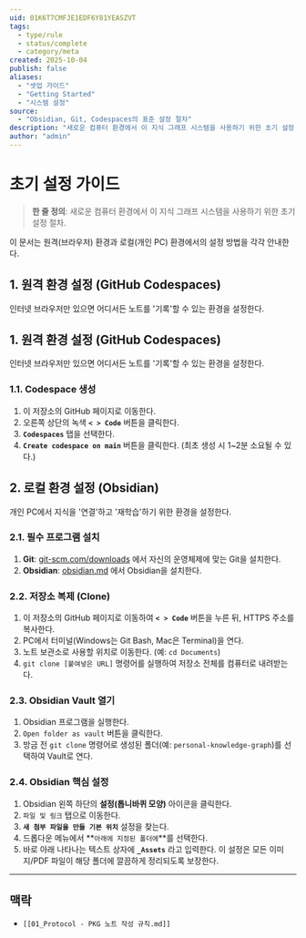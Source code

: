 ```yaml
---
uid: 01K6T7CMFJE1EDF6Y81YEASZVT
tags:
  - type/rule
  - status/complete
  - category/meta
created: 2025-10-04
publish: false
aliases:
  - "셋업 가이드"
  - "Getting Started"
  - "시스템 설정"
source:
  - "Obsidian, Git, Codespaces의 표준 설정 절차"
description: "새로운 컴퓨터 환경에서 이 지식 그래프 시스템을 사용하기 위한 초기 설정 절차"
author: "admin"
---
```


# 초기 설정 가이드

> **한 줄 정의**: 새로운 컴퓨터 환경에서 이 지식 그래프 시스템을 사용하기 위한 초기 설정 절차.

이 문서는 원격(브라우저) 환경과 로컬(개인 PC) 환경에서의 설정 방법을 각각 안내한다.

## 1. 원격 환경 설정 (GitHub Codespaces)

인터넷 브라우저만 있으면 어디서든 노트를 '기록'할 수 있는 환경을 설정한다.

## 1. 원격 환경 설정 (GitHub Codespaces)

인터넷 브라우저만 있으면 어디서든 노트를 '기록'할 수 있는 환경을 설정한다.

### 1.1. Codespace 생성
1.  이 저장소의 GitHub 페이지로 이동한다.
2.  오른쪽 상단의 녹색 **`< > Code`** 버튼을 클릭한다.
3.  **`Codespaces`** 탭을 선택한다.
4.  **`Create codespace on main`** 버튼을 클릭한다. (최초 생성 시 1~2분 소요될 수 있다.)

## 2. 로컬 환경 설정 (Obsidian)

개인 PC에서 지식을 '연결'하고 '재학습'하기 위한 환경을 설정한다.

### 2.1. 필수 프로그램 설치
1.  **Git**: [git-scm.com/downloads](https://git-scm.com/downloads) 에서 자신의 운영체제에 맞는 Git을 설치한다.
2.  **Obsidian**: [obsidian.md](https://obsidian.md/) 에서 Obsidian을 설치한다.

### 2.2. 저장소 복제 (Clone)
1.  이 저장소의 GitHub 페이지로 이동하여 **`< > Code`** 버튼을 누른 뒤, HTTPS 주소를 복사한다.
2.  PC에서 터미널(Windows는 Git Bash, Mac은 Terminal)을 연다.
3.  노트 보관소로 사용할 위치로 이동한다. (예: `cd Documents`)
4.  `git clone [붙여넣은 URL]` 명령어를 실행하여 저장소 전체를 컴퓨터로 내려받는다.

### 2.3. Obsidian Vault 열기
1.  Obsidian 프로그램을 실행한다.
2.  `Open folder as vault` 버튼을 클릭한다.
3.  방금 전 `git clone` 명령어로 생성된 폴더(예: `personal-knowledge-graph`)를 선택하여 Vault로 연다.

### 2.4. Obsidian 핵심 설정
1.  Obsidian 왼쪽 하단의 **설정(톱니바퀴 모양)** 아이콘을 클릭한다.
2.  `파일 및 링크` 탭으로 이동한다.
3.  **`새 첨부 파일을 만들 기본 위치`** 설정을 찾는다.
4.  드롭다운 메뉴에서 **`아래에 지정된 폴더에`**를 선택한다.
5.  바로 아래 나타나는 텍스트 상자에 **`_Assets`** 라고 입력한다. 이 설정은 모든 이미지/PDF 파일이 해당 폴더에 깔끔하게 정리되도록 보장한다.

---
## 맥락

- `[[01_Protocol - PKG 노트 작성 규칙.md]]`